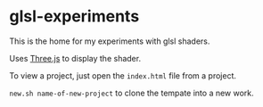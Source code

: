 # glsl-experiments

This is the home for my experiments with glsl shaders.

Uses [Three.js](https://threejs.org/) to display the shader.

To view a project, just open the `index.html` file from a project.

`new.sh name-of-new-project` to clone the tempate into a new work. 
